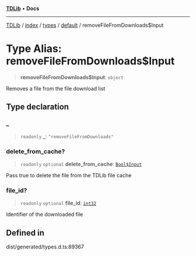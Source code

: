 [**TDLib**](../../../../../../README.md) • **Docs**

***

[TDLib](../../../../../../modules.md) / [index](../../../../../README.md) / [types](../../../README.md) / [default](../README.md) / removeFileFromDownloads$Input

# Type Alias: removeFileFromDownloads$Input

> **removeFileFromDownloads$Input**: `object`

Removes a file from the file download list

## Type declaration

### \_

> `readonly` **\_**: `"removeFileFromDownloads"`

### delete\_from\_cache?

> `readonly` `optional` **delete\_from\_cache**: [`Bool$Input`](Bool$Input.md)

Pass true to delete the file from the TDLib file cache

### file\_id?

> `readonly` `optional` **file\_id**: [`int32`](int32-1.md)

Identifier of the downloaded file

## Defined in

dist/generated/types.d.ts:89367
